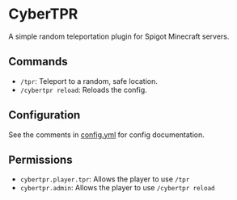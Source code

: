 # CyberTPR
A simple random teleportation plugin for Spigot Minecraft servers.

## Commands
* `/tpr`: Teleport to a random, safe location.
* `/cybertpr reload`: Reloads the config.

## Configuration
See the comments in [config.yml](/src/main/resources/config.yml) for config documentation.

## Permissions
* `cybertpr.player.tpr`: Allows the player to use `/tpr`
* `cybertpr.admin`: Allows the player to use `/cybertpr reload`